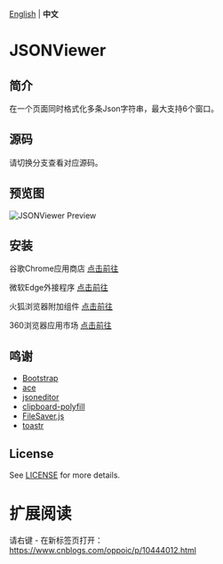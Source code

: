 [English](README.md) | **中文**

# JSONViewer

## 简介
在一个页面同时格式化多条Json字符串，最大支持6个窗口。

## 源码
请切换分支查看对应源码。

## 预览图
![JSONViewer Preview](https://github.com/oppoic/JSONViewer/blob/master/pic/jsonviewer.gif)

## 安装
谷歌Chrome应用商店 [点击前往](https://chrome.google.com/webstore/detail/jsonviewer/khbdpaabobknhhlpglenglkkhdmkfnca)

微软Edge外接程序 [点击前往](https://chrome.google.com/webstore/detail/jsonviewer/khbdpaabobknhhlpglenglkkhdmkfnca)

火狐浏览器附加组件 [点击前往](https://chrome.google.com/webstore/detail/jsonviewer/khbdpaabobknhhlpglenglkkhdmkfnca)

360浏览器应用市场 [点击前往](https://chrome.google.com/webstore/detail/jsonviewer/khbdpaabobknhhlpglenglkkhdmkfnca)

## 鸣谢
* [Bootstrap](https://github.com/twbs/bootstrap)
* [ace](https://github.com/ajaxorg/ace)
* [jsoneditor](https://github.com/josdejong/jsoneditor)
* [clipboard-polyfill](https://github.com/lgarron/clipboard-polyfill)
* [FileSaver.js](https://github.com/eligrey/FileSaver.js)
* [toastr](https://github.com/CodeSeven/toastr)

## License
See [LICENSE](https://github.com/oppoic/JSONViewer/blob/guide/LICENSE) for more details.

# 扩展阅读
请右键 - 在新标签页打开：https://www.cnblogs.com/oppoic/p/10444012.html